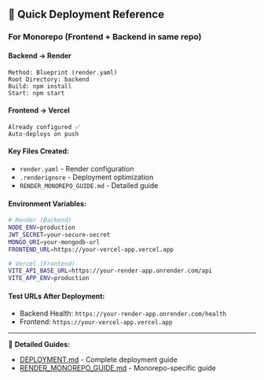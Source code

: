 ## 🚀 Quick Deployment Reference

### For Monorepo (Frontend + Backend in same repo)

#### Backend → Render
```
Method: Blueprint (render.yaml)
Root Directory: backend
Build: npm install
Start: npm start
```

#### Frontend → Vercel  
```
Already configured ✅
Auto-deploys on push
```

#### Key Files Created:
- `render.yaml` - Render configuration
- `.renderignore` - Deployment optimization
- `RENDER_MONOREPO_GUIDE.md` - Detailed guide

#### Environment Variables:
```bash
# Render (Backend)
NODE_ENV=production
JWT_SECRET=your-secure-secret
MONGO_URI=your-mongodb-url
FRONTEND_URL=https://your-vercel-app.vercel.app

# Vercel (Frontend) 
VITE_API_BASE_URL=https://your-render-app.onrender.com/api
VITE_APP_ENV=production
```

#### Test URLs After Deployment:
- Backend Health: `https://your-render-app.onrender.com/health`
- Frontend: `https://your-vercel-app.vercel.app`

---
📖 **Detailed Guides:**
- [DEPLOYMENT.md](DEPLOYMENT.md) - Complete deployment guide
- [RENDER_MONOREPO_GUIDE.md](RENDER_MONOREPO_GUIDE.md) - Monorepo-specific guide
